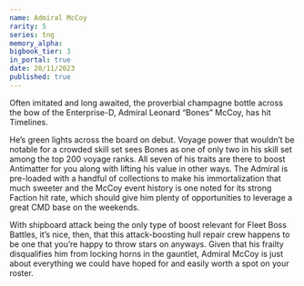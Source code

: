 ```yaml
---
name: Admiral McCoy
rarity: 5
series: tng
memory_alpha:
bigbook_tier: 3
in_portal: true
date: 28/11/2023
published: true
---
```


Often imitated and long awaited, the proverbial champagne bottle across the bow of the Enterprise-D, Admiral Leonard “Bones” McCoy, has hit Timelines.

He’s green lights across the board on debut. Voyage power that wouldn’t be notable for a crowded skill set sees Bones as one of only two in his skill set among the top 200 voyage ranks. All seven of his traits are there to boost Antimatter for you along with lifting his value in other ways. The Admiral is pre-loaded with a handful of collections to make his immortalization that much sweeter and the McCoy event history is one noted for its strong Faction hit rate, which should give him plenty of opportunities to leverage a great CMD base on the weekends. 

With shipboard attack being the only type of boost relevant for Fleet Boss Battles, it’s nice, then, that this attack-boosting hull repair crew happens to be one that you’re happy to throw stars on anyways. Given that his frailty disqualifies him from locking horns in the gauntlet, Admiral McCoy is just about everything we could have hoped for and easily worth a spot on your roster.
